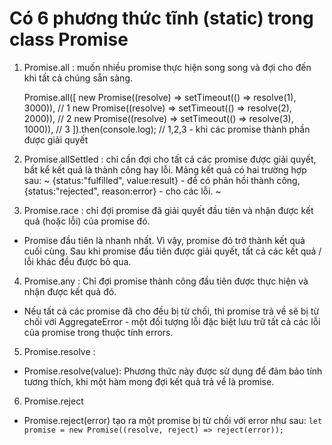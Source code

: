 # Có 6 phương thức tĩnh (static) trong class Promise
1. Promise.all : muốn nhiều promise thực hiện song song và đợi cho đến khi tất cả chúng sẵn sàng.
    
    Promise.all([
    new Promise((resolve) => setTimeout(() => resolve(1), 3000)), // 1
    new Promise((resolve) => setTimeout(() => resolve(2), 2000)), // 2
    new Promise((resolve) => setTimeout(() => resolve(3), 1000)), // 3
    ]).then(console.log); // 1,2,3 - khi các promise thành phần được giải quyết

2. Promise.allSettled : chỉ cần đợi cho tất cả các promise được giải quyết, bất kể kết quả là thành công hay lỗi. Mảng kết quả có hai trường hợp sau:
~
    {status:"fulfilled", value:result} - để có phản hồi thành công,
    {status:"rejected", reason:error} - cho các lỗi.
~

3. Promise.race : chỉ đợi promise đã giải quyết đầu tiên và nhận được kết quả (hoặc lỗi) của promise đó.
- Promise đầu tiên là nhanh nhất. Vì vậy, promise đó trở thành kết quả cuối cùng. Sau khi promise đầu tiên được giải quyết, tất cả các kết quả / lỗi khác đều được bỏ qua.

4. Promise.any : Chỉ đợi promise thành công đầu tiên được thực hiện và nhận được kết quả đó.
- Nếu tất cả các promise đã cho đều bị từ chối, thì promise trả về sẽ bị từ chối với AggregateError - một đối tượng lỗi đặc biệt lưu trữ tất cả các lỗi của promise trong thuộc tính errors.

5. Promise.resolve :
- Promise.resolve(value): Phương thức này được sử dụng để đảm bảo tính tương thích, khi một hàm mong đợi kết quả trả về là promise.

6. Promise.reject
- Promise.reject(error) tạo ra một promise bị từ chối với error như sau:
` let promise = new Promise((resolve, reject) => reject(error)); `
